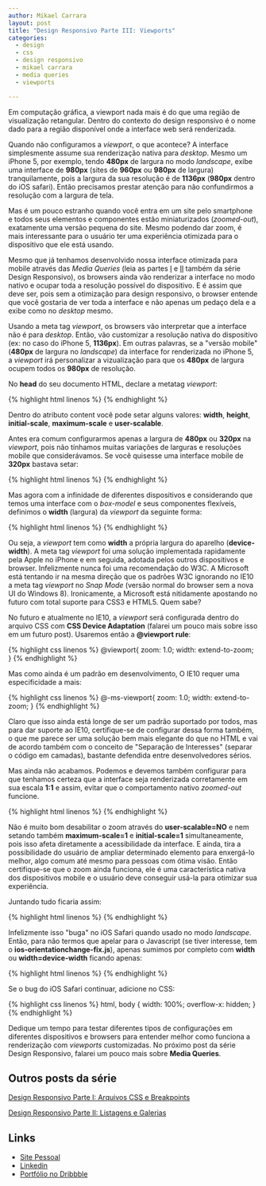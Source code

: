 ```yaml
---
author: Mikael Carrara
layout: post
title: "Design Responsivo Parte III: Viewports"
categories:
  - design
  - css
  - design responsivo
  - mikael carrara
  - media queries
  - viewports

---
```


Em computação gráfica, a viewport nada mais é do que uma região de visualização retangular. Dentro do contexto do design responsivo é o nome dado para a região disponível onde a interface web será renderizada.

<!--more-->

Quando não configuramos a *viewport*, o que acontece? A interface simplesmente assume sua renderização nativa para *desktop*. Mesmo um iPhone 5, por exemplo, tendo **480px** de largura no modo *landscape*, exibe uma interface de **980px** (sites de **960px** ou **980px** de largura) tranquilamente, pois a largura da sua resolução é de **1136px** (**980px** dentro do iOS safari). Então precisamos prestar atenção para não confundirmos a resolução com a largura de tela.

Mas é um pouco estranho quando você entra em um site pelo smartphone e todos seus elementos e componentes estão miniaturizados (*zoomed-out*), exatamente uma versão pequena do site. Mesmo podendo dar zoom, é mais interessante para o usuário ter uma experiência otimizada para o dispositivo que ele está usando.

Mesmo que já tenhamos desenvolvido nossa interface otimizada para mobile através das *Media Queries* (leia as partes <a href="http://helabs.com.br/blog/2013/02/27/design-responsivo-parte-i-arquivos-css-e-breakpoints/">I</a> e <a href="http://helabs.com.br/blog/2013/05/24/design-responsivo-parte-ii-listagens-e-galerias/">II</a> também da série Design Responsivo), os browsers ainda vão renderizar a interface no modo nativo e ocupar toda a resolução possível do dispositivo. E é assim que deve ser, pois sem a otimização para design responsivo, o browser entende que você gostaria de ver toda a interface e não apenas um pedaço dela e a exibe como no *desktop* mesmo.

Usando a meta tag *viewport*, os browsers vão interpretar que a interface não é para *desktop*. Então, vão customizar a resolução nativa do dispositivo (ex: no caso do iPhone 5, **1136px**). Em outras palavras, se a "versão mobile" (**480px** de largura no *landscape*) da interface for renderizada no iPhone 5, a *viewport* irá personalizar a vizualização para que os **480px** de largura ocupem todos os **980px** de resolução.

No **head** do seu documento HTML, declare a metatag *viewport*:

{% highlight html linenos %}
<meta name="viewport" content="">
{% endhighlight  %}

Dentro do atributo content você pode setar alguns valores: **width**, **height**, **initial-scale**, **maximum-scale**  e **user-scalable**.

Antes era comum configurarmos apenas a largura de **480px** ou **320px** na *viewport*, pois não tínhamos muitas variações de larguras e resoluções mobile que considerávamos. Se você quisesse uma interface mobile de **320px** bastava setar:

{% highlight html linenos %}
<meta name="viewport" content="width=320">
{% endhighlight  %}

Mas agora com a infinidade de diferentes dispositivos e considerando que temos uma interface com o *box-model* e seus componentes flexíveis, definimos o **width** (largura) da *viewport* da seguinte forma:

{% highlight html linenos %}
<meta name="viewport" content="width=device-width">
{% endhighlight  %}

Ou seja, a *viewport* tem como **width** a própria largura do aparelho (**device-width**). A meta tag *viewport* foi uma solução implementada rapidamente pela Apple no iPhone e em seguida, adotada pelos outros dispositivos e browser. Infelizmente nunca foi uma recomendação do W3C. A Microsoft está tentando ir na mesma direção que os padrões W3C ignorando no IE10 a meta tag *viewport* no *Snap Mode* (versão normal do browser sem a nova UI do Windows 8). Ironicamente, a Microsoft está nitidamente apostando no futuro com total suporte para CSS3 e HTML5. Quem sabe?

No futuro e atualmente no IE10, a *viewport* será configurada dentro do arquivo CSS com **CSS Device Adaptation** (falarei um pouco mais sobre isso em um futuro post). Usaremos então a **@viewport rule**:

{% highlight css linenos %}
@viewport{
  zoom: 1.0;
  width: extend-to-zoom;
}
{% endhighlight  %}

Mas como ainda é um padrão em desenvolvimento, O IE10 requer uma especificidade a mais:

{% highlight css linenos %}
@-ms-viewport{
  zoom: 1.0;
  width: extend-to-zoom;
}
{% endhighlight  %}

Claro que isso ainda está longe de ser um padrão suportado por todos, mas para dar suporte ao IE10, certifique-se de configurar dessa forma também, o que me parece ser uma solução bem mais elegante do que no HTML e vai de acordo também com o conceito de "Separação de Interesses" (separar o código em camadas), bastante defendida entre desenvolvedores sérios.

Mas ainda não acabamos. Podemos e devemos também configurar para que tenhamos certeza que a interface seja renderizada corretamente em sua escala **1:1** e assim, evitar que o comportamento nativo *zoomed-out* funcione.

{% highlight html linenos %}
<meta name="viewport" content="initial-scale=1">
{% endhighlight  %}

Não é muito bom desabilitar o zoom através do **user-scalable=NO** e nem setando também **maximum-scale=1** e **initial-scale=1** simultaneamente, pois isso afeta diretamente a acessibilidade da interface. E ainda, tira a possibilidade do usuário de ampliar determinado elemento para enxergá-lo melhor, algo comum até mesmo para pessoas com ótima visão. Então certifique-se que o zoom ainda funciona, ele é uma característica nativa dos dispositivos mobile e o usuário deve conseguir usá-la para otimizar sua experiência.

Juntando tudo ficaria assim:

{% highlight html linenos %}
<meta name="viewport" content="width=device-width, initial-scale=1">
{% endhighlight  %}

Infelizmente isso "buga" no iOS Safari quando usado no modo *landscape*. Então, para não termos que apelar para o Javascript (se tiver interesse, tem o **ios-orientationchange-fix.js**), apenas sumimos por completo com **width** ou **width=device-width** ficando apenas:

{% highlight html linenos %}
<meta name="viewport" content="initial-scale=1">
{% endhighlight  %}

Se o bug do iOS Safari continuar, adicione no CSS:

{% highlight css linenos %}
html, body {
  width: 100%;
  overflow-x: hidden;
}
{% endhighlight  %}

Dedique um tempo para testar diferentes tipos de configurações em diferentes dispositivos e browsers para entender melhor como funciona a renderização com *viewports* customizadas. No próximo post da série Design Responsivo, falarei um pouco mais sobre **Media Queries**.


## Outros posts da série

[Design Responsivo Parte I: Arquivos CSS e Breakpoints](http://helabs.com.br/blog/2013/02/27/design-responsivo-parte-i-arquivos-css-e-breakpoints)

[Design Responsivo Parte II: Listagens e Galerias](http://helabs.com.br/blog/2013/05/24/design-responsivo-parte-ii-listagens-e-galerias/)

## Links

- [Site Pessoal](http://www.mikaelcarrara.com)
- [Linkedin](br.linkedin.com/in/mikaelcarrara/)
- [Portfólio no Dribbble](http://dribbble.com/mikaelcarrara)

